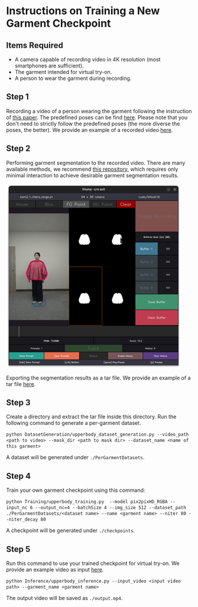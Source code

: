 # Instructions on Training a New Garment Checkpoint

## Items Required
- A camera capable of recording video in 4K resolution (most smartphones are sufficient).
- The garment intended for virtual try-on.
- A person to wear the garment during recording.

## Step 1
Recording a video of a person wearing the garment following the instruction of [this paper](https://arxiv.org/abs/2506.10468).
The predefined poses can be find [here](assets/pose_guidance/symmetric.pdf).
Please note that you don't need to strictly follow the predefined poses (the more diverse the poses, the better).
We provide an example of a recorded video [here](https://huggingface.co/datasets/wuzaiqiang/Per-GarmentDataset/blob/main/example_video.mp4).

## Step 2
Performing garment segmentation to the recorded video.
There are many available methods, we recommend [this repository](https://github.com/heyoeyo/muggled_sam), which requires only minimal interaction to achieve desirable garment segmentation results.

<img src="assets/demo/Screenshot.png" alt="Description" height="500" />


Exporting the segmentation results as a tar file. We provide an example of a tar file [here](https://huggingface.co/datasets/wuzaiqiang/Per-GarmentDataset/blob/main/example_video/000_obj1_0_to_2135_frames.tar).

## Step 3
Create a directory and extract the tar file inside this directory. Run the following command to generate a per-garment dataset.

```
python DatasetGeneration/upperbody_dataset_generation.py --video_path <path to video> --mask_dir <path to mask dir> --dataset_name <name of this garment>
```
A dataset will be generated under `./PerGarmentDatasets`.

## Step 4
Train your own garment checkpoint using this command:
```
python Training/upperbody_training.py  --model pix2pixHD_RGBA --input_nc 6 --output_nc=4 --batchSize 4 --img_size 512 --dataset_path ./PerGarmentDatasets/<dataset name> --name <garment name> --niter 80 --niter_decay 80
```
A checkpoint will be generated under `./checkpoints`.

## Step 5
Run this command to use your trained checkpoint for virtual try-on. We provide an example video as input [here](https://huggingface.co/datasets/wuzaiqiang/Per-GarmentDataset/blob/main/example_input.mp4).
```
python Inference/upperbody_inference.py --input_video <input video path> --garment_name <garment name>
```
The output video will be saved as `./output.mp4`.